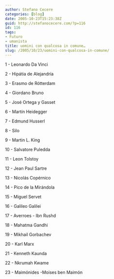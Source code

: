 ```yaml
---
author: Stefano Cecere
categories: [blog]
date: 2005-10-23T15:23:38Z
guid: http://stefanocecere.com/?p=116
id: 116
tags:
- Futuro
- umanista
title: uomini con qualcosa in comune…
slug: /2005/10/23/uomini-con-qualcosa-in-comune/
---
```


1 - Leonardo Da Vinci
  
2 - Hipátia de Alejandría
  
3 - Erasmo de Rótterdam
  
4 - Giordano Bruno
  
5 - José Ortega y Gasset
  
6 - Martín Heidegger
  
7 - Edmund Husserl
  
8 - Silo
  
9 - Martin L. King
  
10 - Salvatore Puledda
  
11 - Leon Tolstoy
  
12 - Jean Paul Sartre
  
13 - Nicolás Copérnico
  
14 - Pico de la Mirándola
  
15 - Miguel Servet
  
16 - Galileo Galilei
  
17 - Averroes - Ibn Rushd
  
18 - Mahatma Gandhi
  
19 - Mikhail Gorbachev
  
20 - Karl Marx
  
21 - Kenneth Kaunda
  
22 - Nkrumah Kwame
  
23 - Maimónides -Moises ben Maimón